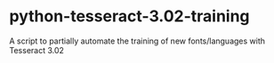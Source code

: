 python-tesseract-3.02-training
==============================

A script to partially automate the training of new fonts/languages with Tesseract 3.02 